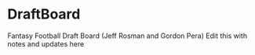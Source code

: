 # DraftBoard
Fantasy Football Draft Board (Jeff Rosman and Gordon Pera)
Edit this with notes and updates here
